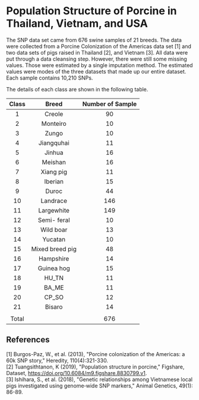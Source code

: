 # Population Structure of Porcine in Thailand, Vietnam, and USA

The SNP data set came from 676 swine samples of 21 breeds. The data were collected from a Porcine Colonization of the Americas data set [1] and two data sets of pigs raised in Thailand [2], and Vietnam [3]. All data were put through a data cleansing step. However, there were still some missing values. Those were estimated by a single imputation method. The estimated values were modes of the three datasets that made up our entire dataset. Each sample contains 10,210 SNPs.

The details of each class are shown in the following table.

| Class	| Breed	        | Number of Sample |
|:-----:|:-------------:|:-------:|
|1	    |Creole		      |90|
|2	    |Monteiro	      |10|
|3	    |Zungo		      |10|
|4	    |Jiangquhai	    |11|
|5	    |Jinhua		      |16|
|6	    |Meishan	      |16|
|7	    |Xiang pig	    |11|
|8	    |Iberian	      |15|
|9	    |Duroc		      |44|
|10	    |Landrace	      |146|
|11	    |Largewhite	    |149|
|12	    |Semi- feral	  |10|
|13	    |Wild boar	    |13|
|14	    |Yucatan	      |10|
|15	    |Mixed breed pig|48|
|16	    |Hampshire	    |14|
|17	    |Guinea hog	    |15|
|18	    |HU_TN		      |11|
|19	    |BA_ME		      |11|
|20	    |CP_SO		      |12|
|21	    |Bisaro		      |14|
| |
|Total	|         		|676|

<!--If you are interested in further investigating your own study throughout this dataset, Please cite this article as:-->

<!--**Wanthanee Rathasamuth and Kitsuchart Pasupa, "A Modified Binary Flower Pollination Algorithm: A Fast and Effective Combination of Feature Selection Techniques for SNP Classification", In: Proceedings of the 11th International Conference on Information Technology and Electrical Engineering (ICITEE 2019), 10-11 October 2019, Pattaya, Thailand.**-->

## References
[1] Burgos-Paz, W., et al. (2013), "Porcine colonization of the Americas: a 60k SNP story," Heredity, 110(4):321-330. <br>
[2] Tuangsithtanon, K (2019), "Population structure in porcine," Figshare, Dataset, https://doi.org/10.6084/m9.figshare.8830799.v1. <br>
[3] Ishihara, S., et al. (2018), "Genetic relationships among Vietnamese local pigs investigated using genome‐wide SNP markers," Animal Genetics, 49(1): 86-89. <br>
